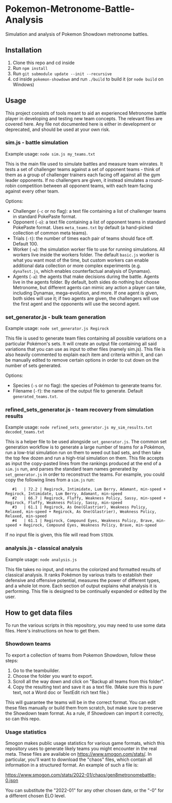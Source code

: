 # Pokemon-Metronome-Battle-Analysis
Simulation and analysis of Pokemon Showdown metronome battles.

## Installation

1. Clone this repo and cd inside
2. Run `npm install`
3. Run `git submodule update --init --recursive`
4. cd inside `pokemon-showdown` and run `./build` to build it (or `node build` on Windows)

## Usage

This project consists of tools meant to aid an experienced Metronome battle player in developing and testing new team concepts. The relevant files are covered here. Any file not documented here is either in development or deprecated, and should be used at your own risk.

### sim.js - battle simulation

Example usage: `node sim.js my_teams.txt`

This is the main file used to simulate battles and measure team winrates. It tests a set of challenger teams against a set of opponent teams - think of them as a group of challenger trainers each facing off against all the gym leader opponents. If no challengers are given, it instead simulates a round-robin competition between all opponent teams, with each team facing against every other team.

Options:
-	Challenger (`-c` or no flag): a text file containing a list of challenger teams in standard PokePaste format.
- Opponent (`-o`): a text file containing a list of opponent teams in standard PokePaste format. Uses `meta_teams.txt` by default (a hand-picked collection of common meta teams).
- Trials (`-t`): the number of times each pair of teams should face off. Default 100.
-	Worker (`-w`): the simulation worker file to use for running simulations. All workers live inside the workers folder. The default `basic.js` worker is what you want most of the time, but custom workers can enable additional data collection or more complex experiments (e.g. `dynaTest.js`, which enables counterfactual analysis of Dynamax).
-	Agents (`-a`): the agents that make decisions during the battle. Agents live in the agents folder. By default, both sides do nothing but choose Metronome, but different agents can mimic any action a player can take, including Dynamax, mega-evolution, and more. If one agent is given, both sides will use it; if two agents are given, the challengers will use the first agent and the opponents will use the second agent.


### set_generator.js - bulk team generation

Example usage: `node set_generator.js Regirock`

This file is used to generate team files containing all possible variations on a particular Pokémon's sets. It will create an output file containing all said variations that you can use as input to other files (namely sim.js). This file is also heavily commented to explain each item and criteria within it, and can be manually edited to remove certain options in order to cut down on the number of sets generated.

Options:
-	Species (`-s` or no flag): the species of Pokémon to generate teams for.
-	Filename (`-f`): the name of the output file to generate. Default `generated_teams.txt`.

### refined_sets_generator.js - team recovery from simulation results

Example usage: `node refined_sets_generator.js my_sim_results.txt decoded_teams.txt`

This is a helper file to be used alongside `set_generator.js`. The common set generation workflow is to generate a large number of teams for a Pokémon, run a low-trial simulation run on them to weed out bad sets, and then take the top few dozen and run a high-trial simulation on them. This file accepts as input the copy-pasted lines from the rankings produced at the end of a `sim.js` run, and parses the standard team names generated by `set_generator.js` in order to reconstruct the teams. For example, you could copy the following lines from a `sim.js` run:
````
   #1	| 72.2 | Regirock, Intimidate, Lum Berry, Adamant, min-speed + Regirock, Intimidate, Lum Berry, Adamant, min-speed
   #2	| 66.7 | Regirock, Fluffy, Weakness Policy, Sassy, min-speed + Regirock, Fluffy, Weakness Policy, Sassy, min-speed
   #3	| 61.1 | Regirock, As One(Glastrier), Weakness Policy, Relaxed, min-speed + Regirock, As One(Glastrier), Weakness Policy, Relaxed, min-speed
   #4	| 61.1 | Regirock, Compound Eyes, Weakness Policy, Brave, min-speed + Regirock, Compound Eyes, Weakness Policy, Brave, min-speed
````
If no input file is given, this file will read from `STDIN`.

### analysis.js - classical analysis

Example usage: `node analysis.js`

This file takes no input, and returns the colorized and formatted results of classical analysis. It ranks Pokémon by various traits to establish their defensive and offensive potential, measures the power of different types, and a whole lot more. Each section of output explains what analysis it is performing. This file is designed to be continually expanded or edited by the user.

## How to get data files

To run the various scripts in this repository, you may need to use some data files. Here's instructions on how to get them.

### Showdown teams

To export a collection of teams from Pokemon Showdown, follow these steps:
1. Go to the teambuilder.
2. Choose the folder you want to export.
3. Scroll all the way down and click on "Backup all teams from this folder".
4. Copy the resulting text and save it as a text file. (Make sure this is pure text, not a Word doc or TextEdit rich text file.)

This will guarantee the teams will be in the correct format. You can edit these files manually or build them from scratch, but make sure to preserve the Showdown team format. As a rule, if Showdown can import it correctly, so can this repo.

### Usage statistics

Smogon makes public usage statistics for various game formats, which this repository uses to generate likely teams you might encounter in the real meta. These files are available on https://www.smogon.com/stats/. In particular, you'll want to download the "chaos" files, which contain all information in a structured format. An example of such a file is:

https://www.smogon.com/stats/2022-01/chaos/gen8metronomebattle-0.json

You can substitute the "2022-01" for any other chosen date, or the "-0" for a different chosen ELO level.
